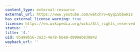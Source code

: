 ```yaml
---
content_type: external-resource
external_url: https://www.youtube.com/watch?v=QyqiSbbwHIs
has_external_license_warning: true
license: https://en.wikipedia.org/wiki/All_rights_reserved
status: ''
title: '4.'
uid: 05a99b56-3a33-4e78-b6e0-d099eb838842
wayback_url: ''
---
```

